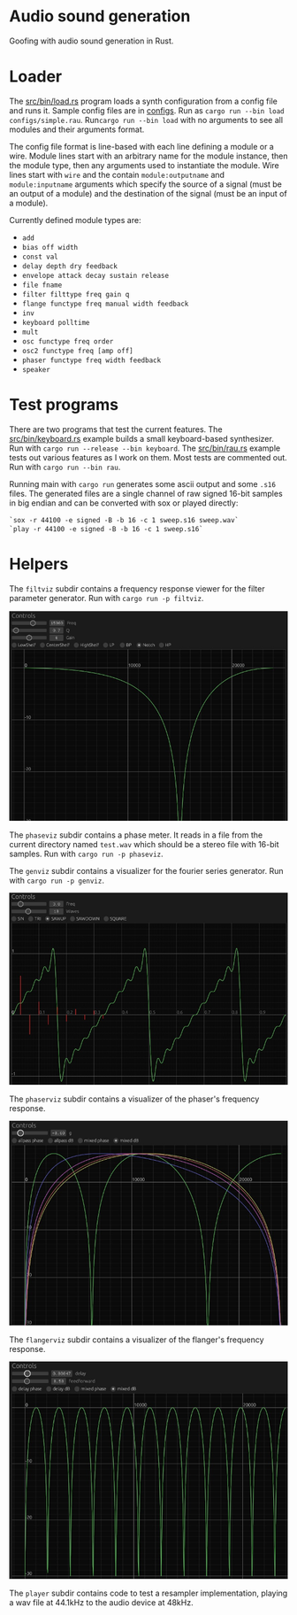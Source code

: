 # Audio sound generation

Goofing with audio sound generation in Rust.

# Loader

The [src/bin/load.rs](src/bin/load.rs) program loads a synth configuration from
a config file and runs it.  Sample config files are in [configs](configs).
Run as `cargo run --bin load configs/simple.rau`. Run`cargo run --bin load` with
no arguments to see all modules and their arguments format.

The config file format is line-based with each line defining a module or a wire. 
Module lines start with an arbitrary name for the module instance, then the
module type, then any arguments used to instantiate the module. Wire lines start
with `wire` and the contain `module:outputname` and `module:inputname` arguments
which specify the source of a signal (must be an output of a module) and the 
destination of the signal (must be an input of a module).

Currently defined module types are:
* `add`
* `bias off width`
* `const val`
* `delay depth dry feedback`
* `envelope attack decay sustain release`
* `file fname`
* `filter filttype freq gain q`
* `flange functype freq manual width feedback`
* `inv`
* `keyboard polltime`
* `mult`
* `osc functype freq order`
* `osc2 functype freq [amp off]`
* `phaser functype freq width feedback`
* `speaker`

# Test programs

There are two programs that test the current features. 
The [src/bin/keyboard.rs](src/bin/keyboard.rs) example builds a small keyboard-based
synthesizer. Run with `cargo run --release --bin keyboard`.
The [src/bin/rau.rs](src/bin/rau.rs) example tests out various features as I
work on them. Most tests are commented out. Run with
`cargo run --bin rau`.

Running main with `cargo run` generates some ascii output and
some `.s16` files. The generated files are a single channel of
raw signed 16-bit samples in big endian and can be converted 
with sox or played directly:

    `sox -r 44100 -e signed -B -b 16 -c 1 sweep.s16 sweep.wav`
    `play -r 44100 -e signed -B -b 16 -c 1 sweep.s16`


# Helpers

The `filtviz` subdir contains a frequency response viewer for
the filter parameter generator.  Run with `cargo run -p filtviz`.

![filtviz](notes/filtviz.jpg)

The `phaseviz` subdir contains a phase meter. It reads in a file
from the current directory named `test.wav` which should be a
stereo file with 16-bit samples. Run with `cargo run -p phaseviz`.

The `genviz` subdir contains a visualizer for the fourier series
generator. Run with `cargo run -p genviz`.

![genviz](notes/genviz.jpg)

The `phaserviz` subdir contains a visualizer of the phaser's frequency response.

![phaserviz](notes/phaserviz.jpg)

The `flangerviz` subdir contains a visualizer of the flanger's frequency response.

![flangerviz](notes/flangerviz.jpg)

The `player` subdir contains code to test a resampler implementation,
playing a wav file at 44.1kHz to the audio device at 48kHz.
